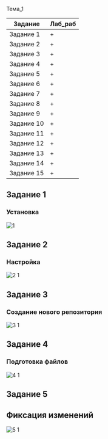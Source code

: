 Тема_1

| Задание | Лаб_раб | 
| ------ | ------ | 
| Задание 1 | + |
| Задание 2 | + |
| Задание 3 | + |
| Задание 4 | + |
| Задание 5 | + |
| Задание 6 | + |
| Задание 7 | + |
| Задание 8 | + |
| Задание 9 | + |
| Задание 10 | + |
| Задание 11 | + |
| Задание 12 | + |
| Задание 13 | + |
| Задание 14 | + |
| Задание 15 | + |

## Задание 1
### Установка
![1](https://github.com/Alexsergh/Engineering/assets/134552389/b06c1c4d-3ded-44a6-9a3e-c53e42e239c2)

## Задание 2
### Настройка
![2 1](https://github.com/Alexsergh/Engineering/assets/134552389/6c79f7a4-7105-4274-a8be-a36c01ddbde6)

## Задание 3
### Создание нового репозитория
![3 1](https://github.com/Alexsergh/Engineering/assets/134552389/57f43824-cd99-4f34-b47f-9a044c889fb6)

## Задание 4
### Подготовка файлов
![4 1](https://github.com/Alexsergh/Engineering/assets/134552389/2570e4c1-7456-49eb-83a4-ea07a4a2b0c6)

## Задание 5
## Фиксация изменений
![5 1](https://github.com/Alexsergh/Engineering/assets/134552389/8ddc428e-995e-47f8-b37c-079c23784d80)



